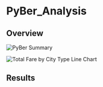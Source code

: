 # PyBer_Analysis

## Overview

![PyBer Summary](https://user-images.githubusercontent.com/89353378/137600378-a79f84f2-34fb-44b2-8b74-09b0e880e056.PNG)

![Total Fare by City Type Line Chart](https://user-images.githubusercontent.com/89353378/137600415-dc3516a3-6460-4f2d-90d8-fb1442e7abcb.PNG)

## Results

